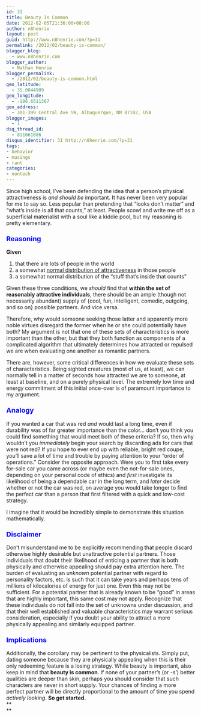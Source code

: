 ```yaml
---
id: 31
title: Beauty Is Common
date: 2012-02-05T21:36:00+00:00
author: n8henrie
layout: post
guid: http://www.n8henrie.com/?p=31
permalink: /2012/02/beauty-is-common/
blogger_blog:
  - www.n8henrie.com
blogger_author:
  - Nathan Henrie
blogger_permalink:
  - /2012/02/beauty-is-common.html
geo_latitude:
  - 35.0844909
geo_longitude:
  - -106.6511367
geo_address:
  - 301-399 Central Ave SW, Albuquerque, NM 87102, USA
blogger_images:
  - 1
dsq_thread_id:
  - 811661086
disqus_identifier: 31 http://n8henrie.com/?p=31
tags:
- behavior
- musings
- rant
categories:
- nontech
---
```

Since high school, I’ve been defending the idea that a person’s physical attractiveness is _and should be_ important. It has never been very popular for me to say so. Less popular than pretending that “looks don’t matter” and “what’s inside is all that counts,” at least. People scowl and write me off as a superficial materialist with a soul like a kiddie pool, but my reasoning is pretty elementary.

### <span style="color: blue; font-size: large;">Reasoning</span>

**Given** 

  1. that there are lots of people in the world
  2. a somewhat [normal distribution of attractiveness](http://www.n8henrie.com/2012/01/sigmoidal-curve-of-attractiveness/ "Sigmoidal Curve of Attractiveness") in those people
  3. a somewhat normal distribution of the “stuff that’s inside that counts”

Given these three conditions, we _should_ find that **within the set of reasonably attractive individuals**, there should be an ample (though not necessarily abundant) supply of {cool, fun, intelligent, comedic, outgoing, and so on} possible partners. And vice versa.

Therefore, why would someone seeking those latter and apparently more noble virtues disregard the former when he or she could potentially have both? My argument is not that one of these sets of characteristics is more important than the other, but that they both function as components of a complicated algorithm that ultimately determines how attracted or repulsed we are when evaluating one another as romantic partners.

There are, however, some critical differences in how we evaluate these sets of characteristics. Being sighted creatures (most of us, at least), we can normally tell in a matter of seconds how attracted we are to someone, at least at baseline, and on a purely physical level. The extremely low time and energy commitment of this initial once-over is of paramount importance to my argument. 

### <span style="color: blue; font-size: large;">Analogy</span>

If you wanted a car that was red _and_ would last a long time, even if durability was of far greater importance than the color… don’t you think you could find something that would meet both of these criteria? If so, then why wouldn’t you _immediately_ begin your search by discarding ads for cars that were not red? If you hope to ever end up with reliable, bright red coupe, you’ll save a lot of time and trouble by paying attention to your “order of operations.” Consider the opposite approach. Were you to first take every for-sale car you came across (or maybe even the not-for-sale ones, depending on your personal code of ethics) and _first_ investigate its likelihood of being a dependable car in the long term, and _later_ decide whether or not the car was red, on average you would take longer to find the perfect car than a person that first filtered with a quick and low-cost strategy.

I imagine that it would be incredibly simple to demonstrate this situation mathematically. 

### <span style="color: blue; font-size: large;">Disclaimer</span>

Don’t misunderstand me to be explicitly recommending that people discard otherwise highly desirable but unattractive potential partners. Those individuals that doubt their likelihood of enticing a partner that is both physically and otherwise appealing should pay extra attention here. The burden of evaluating an _unknown_ potential partner with regard to personality factors, etc. is such that it can take years and perhaps tens of millions of kilocalories of energy for just one. Even this may not be sufficient. For a potential partner that is already known to be “good” in areas that are highly important, this same cost may not apply. Recognize that these individuals do not fall into the set of unknowns under discussion, and that their well established and valuable characteristics may warrant serious consideration, especially if you doubt your ability to attract a more physically appealing and similarly equipped partner.

### <span style="color: blue; font-size: large;">Implications</span>

Additionally, the corollary may be pertinent to the physicalists. Simply put, dating someone because they are physically appealing when this is their only redeeming feature is a losing strategy. While beauty is important, also keep in mind that **beauty is common**. If none of your partner’s (or -s’) better qualities are deeper than skin, perhaps you should consider that such characters are never in short supply. Your chances of finding a more perfect partner will be directly proportional to the amount of time you spend _actively looking_. **So get started.**  
**  
** 

<div>
</div>